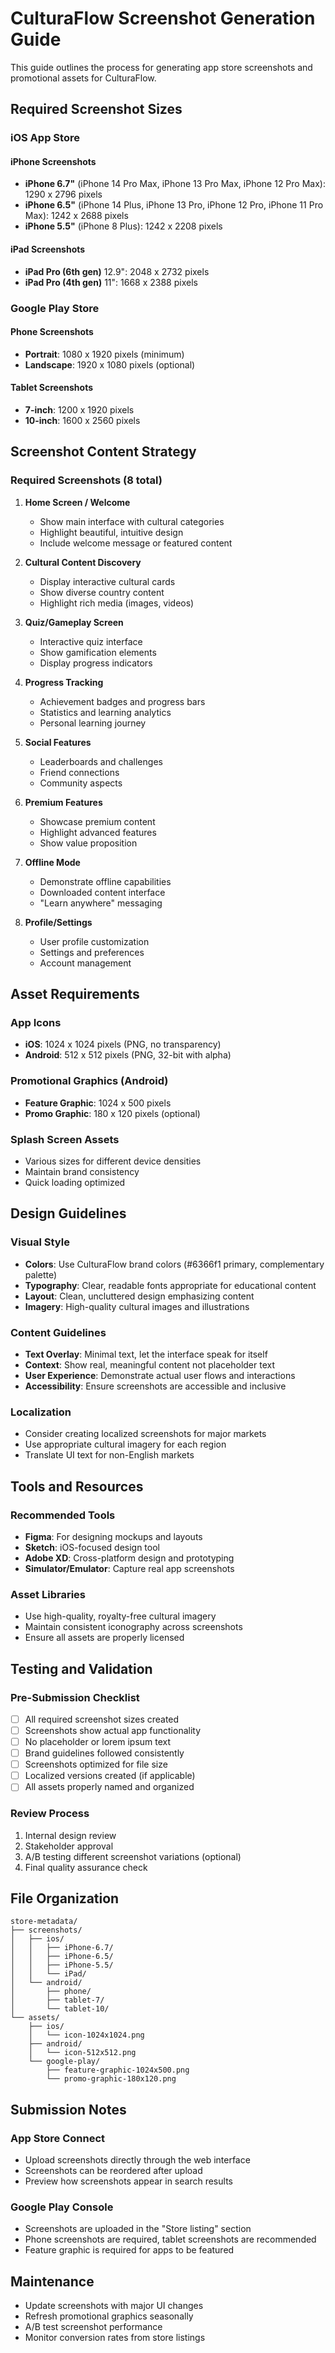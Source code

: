 # CulturaFlow Screenshot Generation Guide

This guide outlines the process for generating app store screenshots and promotional assets for CulturaFlow.

## Required Screenshot Sizes

### iOS App Store

#### iPhone Screenshots
- **iPhone 6.7"** (iPhone 14 Pro Max, iPhone 13 Pro Max, iPhone 12 Pro Max): 1290 x 2796 pixels
- **iPhone 6.5"** (iPhone 14 Plus, iPhone 13 Pro, iPhone 12 Pro, iPhone 11 Pro Max): 1242 x 2688 pixels  
- **iPhone 5.5"** (iPhone 8 Plus): 1242 x 2208 pixels

#### iPad Screenshots
- **iPad Pro (6th gen)** 12.9": 2048 x 2732 pixels
- **iPad Pro (4th gen)** 11": 1668 x 2388 pixels

### Google Play Store

#### Phone Screenshots
- **Portrait**: 1080 x 1920 pixels (minimum)
- **Landscape**: 1920 x 1080 pixels (optional)

#### Tablet Screenshots
- **7-inch**: 1200 x 1920 pixels
- **10-inch**: 1600 x 2560 pixels

## Screenshot Content Strategy

### Required Screenshots (8 total)

1. **Home Screen / Welcome**
   - Show main interface with cultural categories
   - Highlight beautiful, intuitive design
   - Include welcome message or featured content

2. **Cultural Content Discovery**
   - Display interactive cultural cards
   - Show diverse country content
   - Highlight rich media (images, videos)

3. **Quiz/Gameplay Screen**
   - Interactive quiz interface
   - Show gamification elements
   - Display progress indicators

4. **Progress Tracking**
   - Achievement badges and progress bars
   - Statistics and learning analytics
   - Personal learning journey

5. **Social Features**
   - Leaderboards and challenges
   - Friend connections
   - Community aspects

6. **Premium Features**
   - Showcase premium content
   - Highlight advanced features
   - Show value proposition

7. **Offline Mode**
   - Demonstrate offline capabilities
   - Downloaded content interface
   - "Learn anywhere" messaging

8. **Profile/Settings**
   - User profile customization
   - Settings and preferences
   - Account management

## Asset Requirements

### App Icons
- **iOS**: 1024 x 1024 pixels (PNG, no transparency)
- **Android**: 512 x 512 pixels (PNG, 32-bit with alpha)

### Promotional Graphics (Android)
- **Feature Graphic**: 1024 x 500 pixels
- **Promo Graphic**: 180 x 120 pixels (optional)

### Splash Screen Assets
- Various sizes for different device densities
- Maintain brand consistency
- Quick loading optimized

## Design Guidelines

### Visual Style
- **Colors**: Use CulturaFlow brand colors (#6366f1 primary, complementary palette)
- **Typography**: Clear, readable fonts appropriate for educational content
- **Layout**: Clean, uncluttered design emphasizing content
- **Imagery**: High-quality cultural images and illustrations

### Content Guidelines
- **Text Overlay**: Minimal text, let the interface speak for itself
- **Context**: Show real, meaningful content not placeholder text
- **User Experience**: Demonstrate actual user flows and interactions
- **Accessibility**: Ensure screenshots are accessible and inclusive

### Localization
- Consider creating localized screenshots for major markets
- Use appropriate cultural imagery for each region
- Translate UI text for non-English markets

## Tools and Resources

### Recommended Tools
- **Figma**: For designing mockups and layouts
- **Sketch**: iOS-focused design tool
- **Adobe XD**: Cross-platform design and prototyping
- **Simulator/Emulator**: Capture real app screenshots

### Asset Libraries
- Use high-quality, royalty-free cultural imagery
- Maintain consistent iconography across screenshots
- Ensure all assets are properly licensed

## Testing and Validation

### Pre-Submission Checklist
- [ ] All required screenshot sizes created
- [ ] Screenshots show actual app functionality
- [ ] No placeholder or lorem ipsum text
- [ ] Brand guidelines followed consistently
- [ ] Screenshots optimized for file size
- [ ] Localized versions created (if applicable)
- [ ] All assets properly named and organized

### Review Process
1. Internal design review
2. Stakeholder approval
3. A/B testing different screenshot variations (optional)
4. Final quality assurance check

## File Organization

```
store-metadata/
├── screenshots/
│   ├── ios/
│   │   ├── iPhone-6.7/
│   │   ├── iPhone-6.5/
│   │   ├── iPhone-5.5/
│   │   └── iPad/
│   └── android/
│       ├── phone/
│       ├── tablet-7/
│       └── tablet-10/
└── assets/
    ├── ios/
    │   └── icon-1024x1024.png
    ├── android/
    │   └── icon-512x512.png
    └── google-play/
        ├── feature-graphic-1024x500.png
        └── promo-graphic-180x120.png
```

## Submission Notes

### App Store Connect
- Upload screenshots directly through the web interface
- Screenshots can be reordered after upload
- Preview how screenshots appear in search results

### Google Play Console  
- Screenshots are uploaded in the "Store listing" section
- Phone screenshots are required, tablet screenshots are recommended
- Feature graphic is required for apps to be featured

## Maintenance

- Update screenshots with major UI changes
- Refresh promotional graphics seasonally
- A/B test screenshot performance
- Monitor conversion rates from store listings